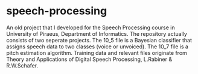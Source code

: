 # speech-processing
An old project that I developed for the Speech Processing course in University of Piraeus, Department of Informatics. The repository actually consists of two seperate projects. The 10_5 file is a Bayesian classifier that assigns speech data to two classes (voice or unvoiced). The 10_7 file is a pitch estimation algorithm. Training data and relevant files originate from Theory and Applications of Digital Speech Processing, L.Rabiner & R.W.Schafer.
